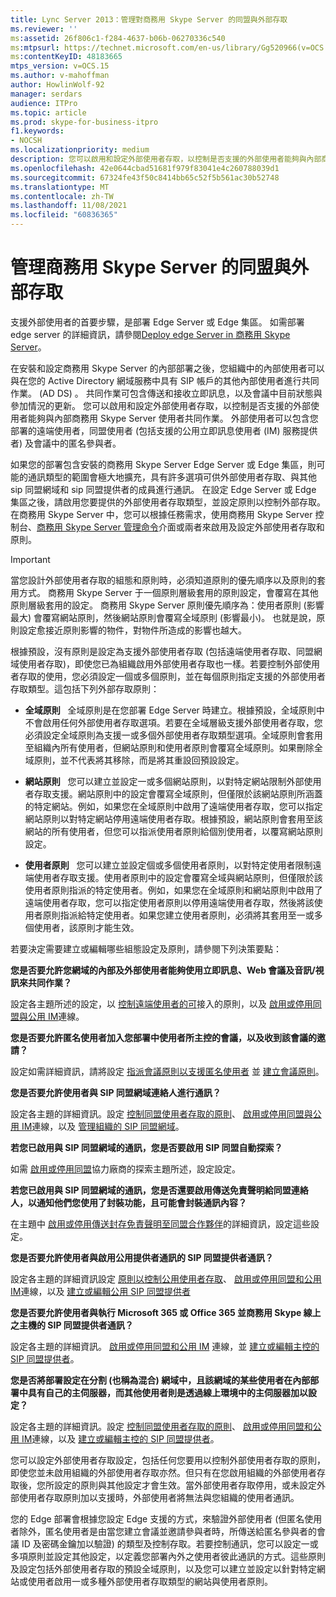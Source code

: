 ```yaml
---
title: Lync Server 2013：管理對商務用 Skype Server 的同盟與外部存取
ms.reviewer: ''
ms:assetid: 26f806c1-f284-4637-b06b-06270336c540
ms:mtpsurl: https://technet.microsoft.com/en-us/library/Gg520966(v=OCS.15)
ms:contentKeyID: 48183665
mtps_version: v=OCS.15
ms.author: v-mahoffman
author: HowlinWolf-92
manager: serdars
audience: ITPro
ms.topic: article
ms.prod: skype-for-business-itpro
f1.keywords:
- NOCSH
ms.localizationpriority: medium
description: 您可以啟用和設定外部使用者存取，以控制是否支援的外部使用者能夠與內部商務用 Skype Server 使用者共同作業。
ms.openlocfilehash: 42e0644cbad51681f979f83041e4c260788039d1
ms.sourcegitcommit: 67324fe43f50c8414bb65c52f5b561ac30b52748
ms.translationtype: MT
ms.contentlocale: zh-TW
ms.lasthandoff: 11/08/2021
ms.locfileid: "60836365"
---
```

# <a name="managing-federation-and-external-access-to-skype-for-business-server"></a>管理商務用 Skype Server 的同盟與外部存取

支援外部使用者的首要步驟，是部署 Edge Server 或 Edge 集區。 如需部署 edge server 的詳細資訊，請參閱[Deploy edge Server in 商務用 Skype Server](../../deploy/deploy-edge-server/deploy-edge-server.md)。

在安裝和設定商務用 Skype Server 的內部部署之後，您組織中的內部使用者可以與在您的 Active Directory 網域服務中具有 SIP 帳戶的其他內部使用者進行共同作業。 (AD DS) 。 共同作業可包含傳送和接收立即訊息，以及會議中目前狀態與參加情況的更新。 您可以啟用和設定外部使用者存取，以控制是否支援的外部使用者能夠與內部商務用 Skype Server 使用者共同作業。 外部使用者可以包含您部署的遠端使用者，同盟使用者 (包括支援的公用立即訊息使用者 (IM) 服務提供者) 及會議中的匿名參與者。

如果您的部署包含安裝的商務用 Skype Server Edge Server 或 Edge 集區，則可能的通訊類型的範圍會極大地擴充，具有許多選項可供外部使用者存取、與其他 sip 同盟網域和 sip 同盟提供者的成員進行通訊。 在設定 Edge Server 或 Edge 集區之後，請啟用您要提供的外部使用者存取類型，並設定原則以控制外部存取。 在商務用 Skype Server 中，您可以根據任務需求，使用商務用 Skype Server 控制台、[商務用 Skype Server 管理命令](../management-shell.md)介面或兩者來啟用及設定外部使用者存取和原則。 



> [!IMPORTANT]  
> 當您設計外部使用者存取的組態和原則時，必須知道原則的優先順序以及原則的套用方式。 商務用 Skype Server 于一個原則層級套用的原則設定，會覆寫在其他原則層級套用的設定。 商務用 Skype Server 原則優先順序為：使用者原則 (影響最大) 會覆寫網站原則，然後網站原則會覆寫全域原則 (影響最小)。 也就是說，原則設定愈接近原則影響的物件，對物件所造成的影響也越大。


根據預設，沒有原則是設定為支援外部使用者存取 (包括遠端使用者存取、同盟網域使用者存取)，即使您已為組織啟用外部使用者存取也一樣。若要控制外部使用者存取的使用，您必須設定一個或多個原則，並在每個原則指定支援的外部使用者存取類型。這包括下列外部存取原則：

  - **全域原則**   全域原則是在您部署 Edge Server 時建立。根據預設，全域原則中不會啟用任何外部使用者存取選項。若要在全域層級支援外部使用者存取，您必須設定全域原則為支援一或多個外部使用者存取類型選項。全域原則會套用至組織內所有使用者，但網站原則和使用者原則會覆寫全域原則。如果刪除全域原則，並不代表將其移除，而是將其重設回預設設定。

  - **網站原則**   您可以建立並設定一或多個網站原則，以對特定網站限制外部使用者存取支援。網站原則中的設定會覆寫全域原則，但僅限於該網站原則所涵蓋的特定網站。例如，如果您在全域原則中啟用了遠端使用者存取，您可以指定網站原則以對特定網站停用遠端使用者存取。根據預設，網站原則會套用至該網站的所有使用者，但您可以指派使用者原則給個別使用者，以覆寫網站原則設定。

  - **使用者原則**   您可以建立並設定個或多個使用者原則，以對特定使用者限制遠端使用者存取支援。使用者原則中的設定會覆寫全域與網站原則，但僅限於該使用者原則指派的特定使用者。例如，如果您在全域原則和網站原則中啟用了遠端使用者存取，您可以指定使用者原則以停用遠端使用者存取，然後將該使用者原則指派給特定使用者。如果您建立使用者原則，必須將其套用至一或多個使用者，該原則才能生效。

若要決定需要建立或編輯哪些組態設定及原則，請參閱下列決策要點：

**您是否要允許您網域的內部及外部使用者能夠使用立即訊息、Web 會議及音訊/視訊來共同作業？**

設定各主題所述的設定，以 [控制遠端使用者的可](external-access-policies/configure-policies-to-control-remote-user-access.md)接入的原則，以及 [啟用或停用同盟與公用 IM](access-edge/enable-or-disable-federation-and-public-im-connectivity.md)連線。

**您是否要允許匿名使用者加入您部署中使用者所主控的會議，以及收到該會議的邀請？**

設定如需詳細資訊，請將設定 [指派會議原則以支援匿名使用者](access-edge/assign-conferencing-policies-to-support-anonymous-users.md) 並 [建立會議原則](../conferencing/create-policies.md)。

**您是否要允許使用者與 SIP 同盟網域連絡人進行通訊？**

設定各主題的詳細資訊。設定 [控制同盟使用者存取的原則](external-access-policies/configure-policies-to-control-federated-user-access.md)、 [啟用或停用同盟與公用 IM](access-edge/enable-or-disable-federation-and-public-im-connectivity.md)連線，以及 [管理組織的 SIP 同盟網域](sip-domains/manage-sip-federated-domains-for-your-organization.md)。


**若您已啟用與 SIP 同盟網域的通訊，您是否要啟用 SIP 同盟自動探索？**

如需 [啟用或停用同盟](access-edge/enable-or-disable-discovery-of-federation-partners.md)協力廠商的探索主題所述，設定設定。

**若您已啟用與 SIP 同盟網域的通訊，您是否還要啟用傳送免責聲明給同盟連絡人，以通知他們您使用了封裝功能，且可能會封裝通訊內容？**

在主題中 [啟用或停用傳送封存免責聲明至同盟合作夥伴](access-edge/enable-or-disable-sending-an-archiving-disclaimer-to-federated-partners.md)的詳細資訊，設定這些設定。

**您是否要允許使用者與啟用公用提供者通訊的 SIP 同盟提供者通訊？**

設定各主題的詳細資訊設定 [原則以控制公用使用者存取](external-access-policies/configure-policies-to-control-public-user-access.md)、 [啟用或停用同盟和公用 IM](access-edge/enable-or-disable-federation-and-public-im-connectivity.md)連線，以及 [建立或編輯公用 SIP 同盟提供者](sip-providers/manage-sip-federated-providers-for-your-organization.md#create-or-edit-public-sip-federated-providers-in-skype-for-business-server)


**您是否要允許使用者與執行 Microsoft 365 或 Office 365 並商務用 Skype 線上之主機的 SIP 同盟提供者通訊？**

設定各主題的詳細資訊。 [啟用或停用同盟和公用 IM](access-edge/enable-or-disable-federation-and-public-im-connectivity.md) 連線，並 [建立或編輯主控的 SIP 同盟提供者](sip-providers/manage-sip-federated-providers-for-your-organization.md#create-or-edit-hosted-sip-federated-providers-in-skype-for-business-server)。

**您是否將部署設定在分割 (也稱為混合) 網域中，且該網域的某些使用者在內部部署中具有自己的主伺服器，而其他使用者則是透過線上環境中的主伺服器加以設定？**

設定各主題的詳細資訊。設定 [控制同盟使用者存取的原則](external-access-policies/configure-policies-to-control-federated-user-access.md)、 [啟用或停用同盟和公用 IM](access-edge/enable-or-disable-federation-and-public-im-connectivity.md)連線，以及 [建立或編輯主控的 SIP 同盟提供者](sip-providers/manage-sip-federated-providers-for-your-organization.md#create-or-edit-hosted-sip-federated-providers-in-skype-for-business-server)。


您可以設定外部使用者存取設定，包括任何您要用以控制外部使用者存取的原則，即使您並未啟用組織的外部使用者存取亦然。但只有在您啟用組織的外部使用者存取後，您所設定的原則與其他設定才會生效。當外部使用者存取停用，或未設定外部使用者存取原則加以支援時，外部使用者將無法與您組織的使用者通訊。

您的 Edge 部署會根據您設定 Edge 支援的方式，來驗證外部使用者 (但匿名使用者除外，匿名使用者是由當您建立會議並邀請參與者時，所傳送給匿名參與者的會議 ID 及密碼金鑰加以驗證) 的類型及控制存取。若要控制通訊，您可以設定一或多項原則並設定其他設定，以定義您部署內外之使用者彼此通訊的方式。這些原則及設定包括外部使用者存取的預設全域原則，以及您可以建立並設定以針對特定網站或使用者啟用一或多種外部使用者存取類型的網站與使用者原則。

